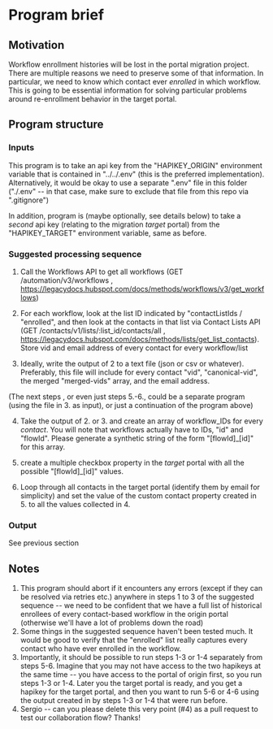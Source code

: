 # Program brief

## Motivation

Workflow enrollment histories will be lost in the portal migration project. There are multiple reasons we need to preserve some of that information. In particular, we need to know which contact ever *enrolled* in which workflow. This is going to be essential information for solving particular problems around re-enrollment behavior in the target portal.

## Program structure

### Inputs

This program is to take an api key from the "HAPIKEY_ORIGIN" environment variable that is contained in "../../.env" (this is the preferred implementation). Alternatively, it would be okay to use a separate ".env" file in this folder ("./.env" -- in that case, make sure to exclude that file from this repo via ".gitignore")

In addition, program is (maybe optionally, see details below) to take a *second* api key (relating to the migration *target* portal) from the "HAPIKEY_TARGET" environment variable, same as before.

### Suggested processing sequence

1. Call the Workflows API to get all workflows (GET /automation/v3/workflows , https://legacydocs.hubspot.com/docs/methods/workflows/v3/get_workflows)

2. For each workflow, look at the list ID indicated by "contactListIds / "enrolled", and then look at the contacts in that list via Contact Lists API (GET /contacts/v1/lists/:list_id/contacts/all , https://legacydocs.hubspot.com/docs/methods/lists/get_list_contacts). Store vid and email address of every contact for every workflow/list

3. Ideally, write the output of 2 to a text file (json or csv or whatever). Preferably, this file will include for every contact "vid", "canonical-vid", the merged "merged-vids" array, and the email address.

(The next steps , or even just steps 5.-6., could be a separate program (using the file in 3. as input), or just a continuation of the program above)

4. Take the output of 2. or 3. and create an array of workflow_IDs for every *contact*. You will note that workflows actually have to IDs, "id" and "flowId". Please generate a synthetic string of the form "[flowId]_[id]" for this array.

5. create a multiple checkbox property in the *target* portal with all the possible "[flowId]_[id]" values.

6. Loop through all contacts in the target portal (identify them by email for simplicity) and set the value of the custom contact property created in 5. to all the values collected in 4.

### Output

See previous section

## Notes

1. This program should abort if it encounters any errors (except if they can be resolved via retries etc.) anywhere in steps 1 to 3 of the suggested sequence -- we need to be confident that we have a full list of historical enrollees of every contact-based workflow in the origin portal (otherwise we'll have a lot of problems down the road)
2. Some things in the suggested sequence haven't been tested much. It would be good to verify that the "enrolled" list really captures every contact who have ever enrolled in the workflow.
3. Importantly, it should be possible to run steps 1-3 or 1-4 separately from steps 5-6. Imagine that you may not have access to the two hapikeys at the same time -- you have access to the portal of origin first, so you run steps 1-3 or 1-4. Later you the target portal is ready, and you get a hapikey for the target portal, and then you want to run 5-6 or 4-6 using the output created in by steps 1-3 or 1-4 that were run before.
4. Sergio -- can you please delete this very point (#4) as a pull request to test our collaboration flow? Thanks!